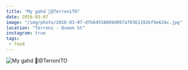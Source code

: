 ```yaml
---
title: "My gahd 🍕@TerroniTO"
date: 2016-03-07
image: "/img/photo/2016-03-07-dfb64558809d097a70361192bf9e624c.jpg"
location: "Terroni - Queen St"
instagram: true
tags:
 - food
---
```


![My gahd 🍕@TerroniTO](/img/photo/2016-03-07-dfb64558809d097a70361192bf9e624c.jpg)
